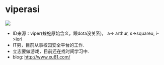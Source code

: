 # viperasi

![](https://visitor-badge.glitch.me/badge?page_id=viperasi)

* ID来源：viper(蝰蛇原始含义，跟dota没关系)， a-> arthur, s->squareu, i->iori
* IT男，目前从事校园安全平台的工作.
* 立志要做游戏，目前还在找时间学习中.
* blog: http://www.xu81.com/
